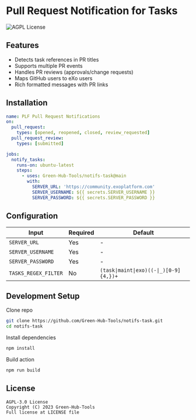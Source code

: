 # Pull Request Notification for Tasks

![AGPL License](https://img.shields.io/badge/license-AGPL--3.0-green)

## Features

- Detects task references in PR titles
- Supports multiple PR events
- Handles PR reviews (approvals/change requests)
- Maps GitHub users to eXo users
- Rich formatted messages with PR links

## Installation

```yaml
name: PLF Pull Request Notifications
on:
  pull_request:
    types: [opened, reopened, closed, review_requested]
  pull_request_review:
    types: [submitted]

jobs:
  notify_tasks:
    runs-on: ubuntu-latest
    steps:
      - uses: Green-Hub-Tools/notifs-task@main
        with:
          SERVER_URL: 'https://community.exoplatform.com'
          SERVER_USERNAME: ${{ secrets.SERVER_USERNAME }}
          SERVER_PASSWORD: ${{ secrets.SERVER_PASSWORD }}
```
## Configuration

| Input | Required | Default |
|-------|----------|---------| 
| `SERVER_URL` | Yes | - |
| `SERVER_USERNAME` | Yes | - |
| `SERVER_PASSWORD` | Yes | - |
| `TASKS_REGEX_FILTER` | No | `(task\|maint\|exo)((-\|_)[0-9]{4,})+` |

## Development Setup

Clone repo
```bash
git clone https://github.com/Green-Hub-Tools/notifs-task.git
cd notifs-task
```
Install dependencies
```bash
npm install
```
Build action
```bash
npm run build
```

## License
```plaintext
AGPL-3.0 License
Copyright (C) 2023 Green-Hub-Tools
Full license at LICENSE file
```